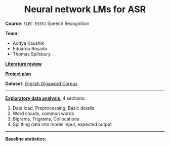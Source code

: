 # <center> Neural network LMs for ASR </center>

**Course**: `ELEC-E5551` Speech Recognition

**Team:**

- Aditya Kaushik
- Eduardo Rosado
- Thomas Spilsbury

**[Literature review](https://docs.google.com/document/d/1KlBNfJWY0pv8c1Q6QQlK82AepUpb-hZYQHmQXQckLF0/edit)**

**[Project plan](https://docs.google.com/document/d/1pQ9311POMwUWQ9c4YOJZzl8wROE7AqnUl2_4XWKCfxQ/edit)**

**Dataset**: [English Gigaword Corpus](https://catalog.ldc.upenn.edu/LDC2003T05) 

----

**[Exploratory data analysis](exploratory_data_analysis.ipynb)**, 4 sections:
1. Data load, Preprocessing, Basic details
2. Word clouds, common words
3. Bigrams, Trigrams, Collocations
4. Splitting data into model input, expected output

----

**Baseline statistics:**